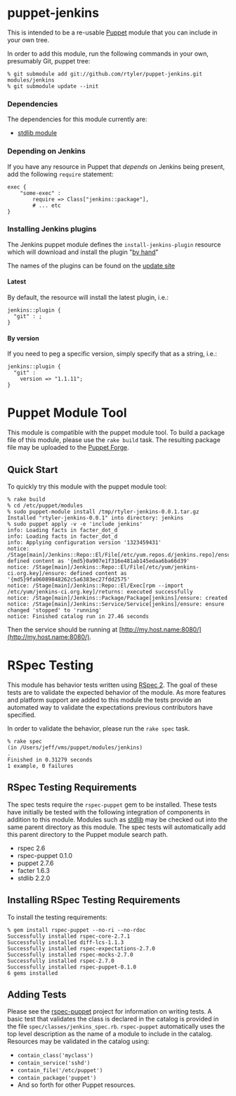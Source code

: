 # puppet-jenkins

This is intended to be a re-usable
[Puppet](http://www.puppetlabs.com/puppet/introduction/) module that you can
include in your own tree.


In order to add this module, run the following commands in your own, presumably
Git, puppet tree:

    % git submodule add git://github.com/rtyler/puppet-jenkins.git modules/jenkins
    % git submodule update --init


### Dependencies

The dependencies for this module currently are:

* [stdlib module](http://forge.puppetlabs.com/puppetlabs/stdlib)



### Depending on Jenkins

If you have any resource in Puppet that *depends* on Jenkins being present, add
the following `require` statement:

    exec {
        "some-exec" :
            require => Class["jenkins::package"],
            # ... etc
    }



### Installing Jenkins plugins


The Jenkins puppet module defines the `install-jenkins-plugin` resource which
will download and install the plugin "[by
hand](https://wiki.jenkins-ci.org/display/JENKINS/Plugins#Plugins-Byhand)"

The names of the plugins can be found on the [update
site](http://updates.jenkins-ci.org/download/plugins)


#### Latest

By default, the resource will install the latest plugin, i.e.:


    jenkins::plugin {
      "git" : ;
    }



#### By version

If you need to peg a specific version, simply specify that as a string, i.e.:

    jenkins::plugin {
      "git" :
        version => "1.1.11";
    }

# Puppet Module Tool

This module is compatible with the puppet module tool.  To build a package file
of this module, please use the `rake build` task.  The resulting package file
may be uploaded to the [Puppet Forge](http://forge.puppetlabs.com/).

## Quick Start

To quickly try this module with the puppet module tool:

    % rake build
    % cd /etc/puppet/modules
    % sudo puppet-module install /tmp/rtyler-jenkins-0.0.1.tar.gz
    Installed "rtyler-jenkins-0.0.1" into directory: jenkins
    % sudo puppet apply -v -e 'include jenkins'
    info: Loading facts in facter_dot_d
    info: Loading facts in facter_dot_d
    info: Applying configuration version '1323459431'
    notice: /Stage[main]/Jenkins::Repo::El/File[/etc/yum.repos.d/jenkins.repo]/ensure: defined content as '{md5}0a907e1f316e481ab145edaa6ba66d39'
    notice: /Stage[main]/Jenkins::Repo::El/File[/etc/yum/jenkins-ci.org.key]/ensure: defined content as '{md5}9fa06089848262c5a6383ec27fdd2575'
    notice: /Stage[main]/Jenkins::Repo::El/Exec[rpm --import /etc/yum/jenkins-ci.org.key]/returns: executed successfully
    notice: /Stage[main]/Jenkins::Package/Package[jenkins]/ensure: created
    notice: /Stage[main]/Jenkins::Service/Service[jenkins]/ensure: ensure changed 'stopped' to 'running'
    notice: Finished catalog run in 27.46 seconds

Then the service should be running at [http://my.host.name:8080/](http://my.host.name:8080/).

# RSpec Testing

This module has behavior tests written using [RSpec
2](https://www.relishapp.com/rspec).  The goal of these tests are to validate
the expected behavior of the module.  As more features and platform support are
added to this module the tests provide an automated way to validate the
expectations previous contributors have specified.

In order to validate the behavior, please run the `rake spec` task.

    % rake spec
    (in /Users/jeff/vms/puppet/modules/jenkins)
    .
    Finished in 0.31279 seconds
    1 example, 0 failures

## RSpec Testing Requirements

The spec tests require the `rspec-puppet` gem to be installed.  These tests
have initially be tested with the following integration of components in
addition to this module.  Modules such as
[stdlib](https://github.com/puppetlabs/puppetlabs-stdlib) may be checked out
into the same parent directory as this module.  The spec tests will
automatically add this parent directory to the Puppet module search path.

 * rspec 2.6
 * rspec-puppet 0.1.0
 * puppet 2.7.6
 * facter 1.6.3
 * stdlib 2.2.0

## Installing RSpec Testing Requirements

To install the testing requirements:

    % gem install rspec-puppet --no-ri --no-rdoc
    Successfully installed rspec-core-2.7.1
    Successfully installed diff-lcs-1.1.3
    Successfully installed rspec-expectations-2.7.0
    Successfully installed rspec-mocks-2.7.0
    Successfully installed rspec-2.7.0
    Successfully installed rspec-puppet-0.1.0
    6 gems installed

## Adding Tests

Please see the [rspec-puppet](https://github.com/rodjek/rspec-puppet) project
for information on writing tests.  A basic test that validates the class is
declared in the catalog is provided in the file
`spec/classes/jenkins_spec.rb`.  `rspec-puppet` automatically uses the top
level description as the name of a module to include in the catalog.
Resources may be validated in the catalog using:

 * `contain_class('myclass')`
 * `contain_service('sshd')`
 * `contain_file('/etc/puppet')`
 * `contain_package('puppet')`
 * And so forth for other Puppet resources.

